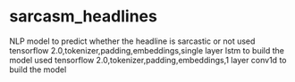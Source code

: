 # sarcasm_headlines
NLP model to predict whether the headline is sarcastic or not
used tensorflow 2.0,tokenizer,padding,embeddings,single layer lstm to build the model
used tensorflow 2.0,tokenizer,padding,embeddings,1 layer conv1d to build the model
